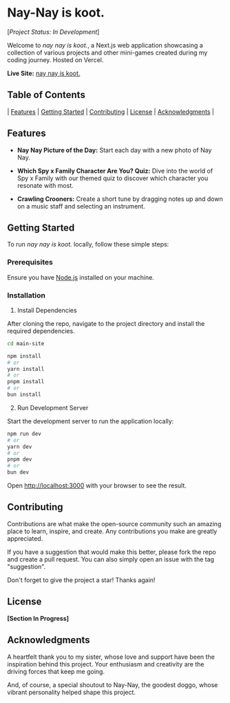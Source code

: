 # Nay-Nay is koot. 
[*Project Status: In Development*]

Welcome to *nay nay is koot.*, a Next.js web application showcasing a collection of various projects and other mini-games created during my coding journey. Hosted on Vercel.

**Live Site:** [nay nay is koot.](https://www.naynayiskoot.dog)

## Table of Contents

| [Features](#features) |
[Getting Started](#getting-started) |
[Contributing](#contributing) |
[License](#license) |
[Acknowledgments](#acknowledgments) |

## Features

- **Nay Nay Picture of the Day:** Start each day with a new photo of Nay Nay.

- **Which Spy x Family Character Are You? Quiz:** Dive into the world of Spy x Family with our themed quiz to discover which character you resonate with most.

- **Crawling Crooners:** Create a short tune by dragging notes up and down on a music staff and selecting an instrument.


## Getting Started

To run *nay nay is koot.* locally, follow these simple steps:

### Prerequisites

Ensure you have [Node.js](https://nodejs.org/) installed on your machine.

### Installation

1. Install Dependencies 

After cloning the repo, navigate to the project directory and install the required dependencies. 

```bash
cd main-site

npm install
# or
yarn install
# or
pnpm install
# or
bun install
```

2. Run Development Server

Start the development server to run the application locally: 

```bash
npm run dev
# or
yarn dev
# or
pnpm dev
# or
bun dev
```

Open [http://localhost:3000](http://localhost:3000) with your browser to see the result.

## Contributing

Contributions are what make the open-source community such an amazing place to learn, inspire, and create. Any contributions you make are greatly appreciated.

If you have a suggestion that would make this better, please fork the repo and create a pull request. You can also simply open an issue with the tag "suggestion".

Don't forget to give the project a star! Thanks again!

## License

**[Section In Progress]**

## Acknowledgments

A heartfelt thank you to my sister, whose love and support have been the inspiration behind this project. Your enthusiasm and creativity are the driving forces that keep me going.

And, of course, a special shoutout to Nay-Nay, the goodest doggo, whose vibrant personality helped shape this project.
